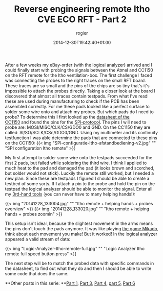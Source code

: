 ﻿---
title: Reverse engineering remote Itho CVE ECO RFT - Part 2
author: rogier
type: post
date: 2014-12-30T19:42:40+01:00
url: /2014/12/30/reverse-engineering-remote-itho-cve-eco-rft-part-2/
commentFolder: 2014-12-30-reverse-engineering-remote-itho-cve-eco-rft-part-2
categories:
- HomeAutomation
tags:
- arduino
- CC1150
- Itho
resources:
- src: SPI-configuratie-Itho-afstandbediening-v2.jpg
  title: SPI configuration Itho remote
- src: 20141228_133004.jpg
  title: Itho remote + helping hands + probes overview
- src: 20141228_133020.jpg
  title: Itho remote + helping hands + probes zoomin
- src: Logic-Analyzer-Itho-remote-full.jpg
  title: Logic Analyzer Itho remote full speed button press
aliases:
- index.php/2014/12/reverse-engineering-remote-itho-cve-eco-rft-part-2/
---
After a few weeks my eBay-order (with the logical analyzer) arrived and I could finally start with probing the signals between the Atmel and CC1150 on the RFT remote for the Itho ventilation-box. The first challenge I faced was connecting the probes to the right traces on the small RFT board. These traces are so small and the pins of the chips are so tiny that's it's impossible to attach the probes directly. Taking a closer look at the board I discovered that almost all traces contain testpads. From what I've read these are used during manufacturing to check if the PCB has been assembled correctly. For me these pads looked like a perfect surface to solder some wire onto and attach my probes. But which pads do I need to probe? To determine this I first looked up the [datasheet of the CC1150](http://www.ti.com/lit/ds/symlink/cc1150.pdf) and found the pins for the [SPI-protocol](http://en.wikipedia.org/wiki/Serial_Peripheral_Interface_Bus). The pins I will need to probe are: MOSI/MISO/CLK/CS/GDO0 and GND. On the CC1150 they are called: SI/SO/SCLK/CSn/GDO0/GND. Using my multimeter and its continuity testfunction I was able determine the pads that are connected to these pins on the CC1150:
{{< img "SPI-configuratie-Itho-afstandbediening-v2.jpg" ""  "SPI configuration Itho remote" >}}

My first attempt to solder some wire onto the testpads succeeded for the first 2 pads, but failed while soldering the third wire. I think I applied to much heat to the pad and damaged the pad (it looks brown and scorched, but solder would not stick). Luckily the remote still worked, but I needed a new plan. Since these are testpads I figured I should be able to create a testbed of some sorts. If I attach a pin to the probe and hold the pin on the testpad the logical analyzer should be able to monitor the signal. Enter all my [3rd-hand tools](http://www.eleshop.nl/derde-hand-met-vergrootglas-p-94.html) (you can never have to many helping hands!):

{{< img "20141228_133004.jpg" ""  "Itho remote + helping hands + probes overview" >}}
{{< img "20141228_133020.jpg" ""  "Itho remote + helping hands + probes zoomin" >}}

This setup isn't ideal, because the slightest movement in the arms means the pins don't touch the pads anymore. It was like playing [the game Mikado](http://en.wikipedia.org/wiki/Mikado_%28game%29), think about each movement you make! But it worked! In the logical analyzer appeared a valid stream of data:

{{< img "Logic-Analyzer-Itho-remote-full.jpg" ""  "Logic Analyzer Itho remote full speed button press" >}}

The next step will be to match the probed data with specific commands in the datasheet, to find out what they do and then I should be able to write some code that does the same.

**Other posts in this serie: **[Part 1](https://www.progz.nl/blog/2014/12/reverse-engineering-remote-itho-cve-eco-rft-part-1/ "Reverse engineering remote Itho CVE ECO RFT – Part 1"), [Part 3](https://www.progz.nl/blog/2015/01/reverse-engineering-remote-itho-cve-eco-rft-part-3/ "Reverse engineering remote Itho CVE ECO RFT – Part 3"), [Part 4](https://www.progz.nl/blog/2015/02/reverse-engineering-remote-itho-cve-eco-rft-part-4/ "Reverse engineering remote Itho CVE ECO RFT – Part 4"), [part 5](https://www.progz.nl/blog/2015/02/reverse-engineering-remote-itho-cve-eco-rft-part-5/ "Reverse engineering remote Itho CVE ECO RFT – Part 5"), [Part 6](https://www.progz.nl/blog/2015/05/reverse-engineering-remote-itho-cve-eco-rft-part-6/)
